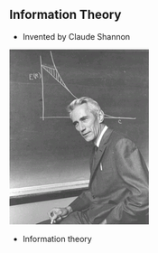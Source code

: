 ## Information Theory

* Invented by Claude Shannon

![shannon](shannon.gif)

* Information theory 
